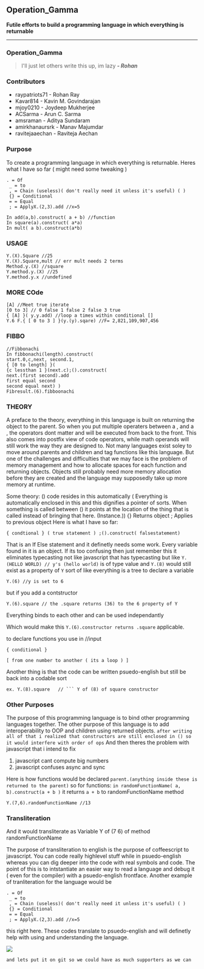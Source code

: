 
## Operation_Gamma 
  
**Futile efforts to build a programming language in which everything is returnable**
  
---

 ### Operation_Gamma

> I'll just let others write this up, im lazy ***- Rohan***

### Contributors
*   raypatriots71 - Rohan Ray
*   Kavar814 - Kavin M. Govindarajan
*   mjoy0210 - Joydeep Mukherjee
*   ACSarma - Arun C. Sarma
*   amsraman - Aditya Sundaram
*  amirkhanaursrk - Manav Majumdar
*  ravitejaaechan - Raviteja Aechan
### Purpose
To create a programming language in which everything is returnable.
Heres what I have so far  ( might need some tweaking )
```
. = Of
 _ = to 
 , = Chain (useless)( don't really need it unless it's useful) ( ) 
 {} = Conditional 
 = = Equal  
 ; = ApplyX.(2,3).add //x=5  
```
```
In add(a,b).construct( a + b) //function 
In square(a).construct( a*a) 
In mult( a b).construct(a*b)  
```
### USAGE
```
Y.(X).Square //25
Y.(X).Square,mult // err mult needs 2 terms  
Method.y.(X) //square
Y.method.y.(X) //25
Y.method.y.x //undefined
```
### MORE COde
```
[A] //Meet true iterate 
[0 to 3] // 0 false 1 false 2 false 3 true
{ [A] }( y.y.add) //loop a times within conditional []
Y.6 F.{ [ 0 to 3 ] }(y.(y).sqare) //F= 2,821,109,907,456
```
### FIBBO
```
//Fibbonachi
In fibbonachi(length).construct( 
start.0,c,next, second.1, 
{ [0 to length] }( 
{c lessthan 1 }(next.c);().construct( 
next.(first second).add 
first equal second 
second equal next) )
Fibresult.(6).fibboonachi
```
### THEORY

A preface to the theory, everything in this language is built on returning the object to the parent. So when you put multiple operaters between a , and a ``` ```, the operators dont matter and will be executed from back to the front. This also comes into postfix view of code operators, while math operands will still work the way they are designed to. Not many languages exist soley to move around parents and children and tag functions like this language. But one of the challenges and difficulties that we may face is the problem of memory management and how to allocate spaces for each function and returning objects. Objects still probably need more memory allocation before they are created and the language may supposedly take up more memory at runtime. 

Some theory: () code resides in this automatically  ( Everything is automatically enclosed in this and this dignifies a pointer of sorts. When something is called between () it points at the location of the thing that is called instead of bringing that here. (Instance.))
{} Returns object 
; Applies to previous object
Here is what I have so far:
```
{ condtional } ( true statement ) ;().construct( falsestatement)
```
That is an  If Else statement and it definetly needs some work. Every variable found in it is an object. If its too confusing then just remember this it eliminates typecasting not like javascript that has typecasting
but like 
```Y.(HELLO WORLD) // y's (hello world)``` is of type value and ```Y.(8)``` would still exist as a property of ```Y``` sort of like everything is a tree to declare a variable 
```
Y.(6) //y is set to 6
```
but if you add a contstructor
```
Y.(6).square // the .square returns (36) to the 6 property of Y
```
Everything binds to each other and can be used independantly

Which would make this ```Y.(6).constructor returns .square``` applicable. 

to declare functions you use in  //input
```
{ conditional }

[ from one number to another ( its a loop ) ] 
```
Another thing is that the code can be written psuedo-english but still be back into a codable sort
```
ex. Y.(8).square   // ``` Y of (8) of square constructor 
```
### Other Purposes
The purpose of this programming language is to bind other programming languages together. The other purpose of this language is to add interoperability to OOP and children using returned objects. 
```after writing all of that i realized that constructors are still enclosed in () so it would interfere with order of ops```
And then theres the problem with javascript that i intend to fix   
1. javascript cant compute big numbers
2. javascript confuses async and sync

Here is how functions would be declared
```parent.(anything inside these is returned to the parent)```
so for functions:
```in randomFunctionName( a, b).construct(a + b )```
it returns ```a + b``` to randomFunctionName method
```
Y.(7,6).randomFunctionName //13
```
### Transliteration
And it would transliterate as 
Variable Y of (7 6) of method randomFunctionName

The purpose of transliteration to english is the purpose of coffeescript to javascript. You can code really highlevel stuff while in psuedo-english whereas you can dig deeper into the code with real symbols and code. The point of this is to intstantiate an easier way to read a language and debug it ( even for the compiler) with a psuedo-english frontface. Another example of tranliteration for the language would be 
```
. = Of
 _ = to 
 , = Chain (useless)( don't really need it unless it's useful) ( ) 
 {} = Conditional 
 = = Equal  
 ; = ApplyX.(2,3).add //x=5  
```
this right here. These codes translate to psuedo-english and will definetly help with using and understanding the language. 

![](https://img.clipartfest.com/e69c9ee61e517b2d787996e40068fa5a_gallup-report-finds-coding-to-coding_600-399.jpeg)
```
and lets put it on git so we could have as much supporters as we can
```